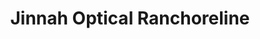 ---
title: "Jinnah Optical Ranchoreline"
url: /karachi/jinnah-optical-ranchoreline/
shop: optician
---